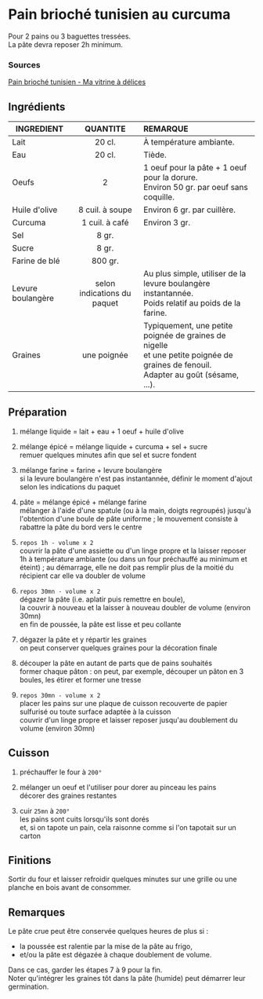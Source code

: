 # Pain brioché tunisien au curcuma

Pour 2 pains ou 3 baguettes tressées.  
La pâte devra reposer 2h minimum.


### Sources

[Pain brioché tunisien - Ma vitrine à délices](http://mavitrineadelices.over-blog.com/2015/06/pain-brioche-tunisien.html)

## Ingrédients

<table>
    <thead>
        <tr>
            <th>INGREDIENT</th>
            <th align="center">QUANTITE</th>
            <th align="left">REMARQUE</th>
        </tr>
    </thead>
    <tbody>
        <tr>
            <td>Lait</td>
            <td align="center">20 cl.</td>
            <td align="left">À température ambiante.</td>
        </tr>
        <tr>
            <td>Eau</td>
            <td align="center">20 cl.</td>
            <td align="left">Tiède.</td>
        </tr>
        <tr>
            <td>Oeufs</td>
            <td align="center">2</td>
            <td align="left">
                1 oeuf pour la pâte + 1 oeuf pour la dorure.
                </br>Environ 50 gr. par oeuf sans coquille.
            </td>
        </tr>
       <tr>
            <td>Huile d'olive</td>
            <td align="center">8 cuil. à soupe</td>
            <td align="left">Environ 6 gr. par cuillère.</td>
        </tr>
        <tr>
            <td>Curcuma</td>
            <td align="center">1 cuil. à café</td>
            <td align="left">Environ 3 gr.</td>
        </tr>
       <tr>
            <td>Sel</td>
            <td align="center">8 gr.</td>
            <td align="left"></td>
        </tr>
        <tr>
            <td>Sucre</td>
            <td align="center">8 gr.</td>
            <td align="left"></td>
        </tr>
        <tr>
            <td>Farine de blé</td>
            <td align="center">800 gr.</td>
            <td align="left"></td>
        </tr>
        <tr>
            <td>Levure boulangère</td>
            <td align="center">selon indications du paquet</td>
            <td align="left">
                Au plus simple, utiliser de la levure boulangère instantannée. 
                </br>Poids relatif au poids de la farine.
            </td>
        </tr>
        <tr>
            <td>Graines</td>
            <td align="center">
                une poignée
            </td>
            <td align="left">
                Typiquement, une petite poignée de graines de nigelle
                </br>et une petite poignée de graines de fenouil.
                </br>Adapter au goût (sésame, ...).
            </td>
        </tr>
    </tbody>
</table>


## Préparation

1. mélange liquide = lait + eau + 1 oeuf + huile d'olive

2. mélange épicé = mélange liquide + curcuma + sel + sucre  
   remuer quelques minutes afin que sel et sucre fondent

3. mélange farine = farine + levure boulangère  
   si la levure boulangère n'est pas instantannée, définir le moment d'ajout selon les indications du paquet

4. pâte = mélange épicé + mélange farine  
   mélanger à l'aide d'une spatule (ou à la main, doigts regroupés) jusqu'à l'obtention d'une boule de pâte uniforme ; le mouvement consiste à rabattre la pâte du bord vers le centre

5. `repos 1h - volume x 2`   
   couvrir la pâte d'une assiette ou d'un linge propre et la laisser reposer 1h à température ambiante (ou dans un four préchauffé au minimum et éteint) ; au démarrage, elle ne doit pas remplir plus de la moitié du récipient car elle va doubler de volume

6. `repos 30mn - volume x 2`  
   dégazer la pâte (i.e. aplatir puis remettre en boule),  
   la couvrir à nouveau et la laisser à nouveau doubler de volume (environ 30mn)  
   en fin de poussée, la pâte est lisse et peu collante

7. dégazer la pâte et y répartir les graines  
   on peut conserver quelques graines pour la décoration finale
 
8. découper la pâte en autant de parts que de pains souhaités  
   former chaque pâton : on peut, par exemple, découper un pâton en 3 boules, les étirer et former une tresse

9. `repos 30mn - volume x 2`  
   placer les pains sur une plaque de cuisson recouverte de papier sulfurisé ou toute surface adaptée à la cuisson  
   couvrir d'un linge propre et laisser reposer jusqu'au doublement du volume (environ 30mn)  


## Cuisson

1. préchauffer le four à `200°`

2. mélanger un oeuf et l'utiliser pour dorer au pinceau les pains  
   décorer des graines restantes

3. cuir `25mn` à `200°`  
   les pains sont cuits lorsqu'ils sont dorés  
   et, si on tapote un pain, cela raisonne comme si l'on tapotait sur un carton


## Finitions

Sortir du four et laisser refroidir quelques minutes sur une grille ou une planche en bois avant de consommer.


## Remarques

Le pâte crue peut être conservée quelques heures de plus si :
* la poussée est ralentie par la mise de la pâte au frigo,
* et/ou la pâte est dégazée à chaque doublement de volume.

Dans ce cas, garder les étapes 7 à 9 pour la fin.  
Noter qu'intégrer les graines tôt dans la pâte (humide) peut démarrer leur germination.
